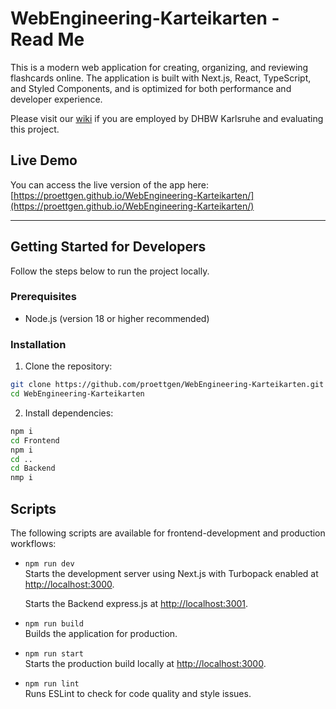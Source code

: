 # WebEngineering-Karteikarten - Read Me

This is a modern web application for creating, organizing, and reviewing flashcards online. The application is built with Next.js, React, TypeScript, and Styled Components, and is optimized for both performance and developer experience.

Please visit our [wiki](https://github.com/proettgen/WebEngineering-Karteikarten/wiki) if you are employed by DHBW Karlsruhe and evaluating this project. 

## Live Demo

You can access the live version of the app here:  
[https://proettgen.github.io/WebEngineering-Karteikarten/](https://proettgen.github.io/WebEngineering-Karteikarten/)

---

## Getting Started for Developers

Follow the steps below to run the project locally.

### Prerequisites

- Node.js (version 18 or higher recommended)

### Installation

1. Clone the repository:

```bash
git clone https://github.com/proettgen/WebEngineering-Karteikarten.git
cd WebEngineering-Karteikarten
```

2. Install dependencies:

```bash
npm i
cd Frontend
npm i
cd ..
cd Backend
nmp i
```

## Scripts

The following scripts are available for frontend-development and production workflows:

- `npm run dev`  
  Starts the development server using Next.js with Turbopack enabled at [http://localhost:3000](http://localhost:3000).

  Starts the Backend express.js at [http://localhost:3001](http://localhost:8080).

- `npm run build`  
  Builds the application for production.

- `npm run start`  
  Starts the production build locally at [http://localhost:3000](http://localhost:3000).
- `npm run lint`  
  Runs ESLint to check for code quality and style issues.
